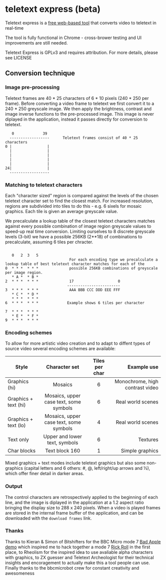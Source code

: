 # teletext express (beta)

Teletext express is a [free web-based tool](https://8bitkick.github.io/teletext-express/) that converts video to teletext in real-time

The tool is fully functional in Chrome - cross-brower testing and UI improvements are still needed.

Teletext Express is GPLv3 and requires attribution. For more details, please see LICENSE

## Conversion technique

### Image pre-processing

Teletext frames are 40 * 25 characters of 6 * 10 pixels (240 * 250 per frame). Before converting a video frame to teletext we first convert it to a 240 * 250 greyscale image. We then apply the brightness, contrast and image inverse functions to the pre-processed image. This image is never diplayed in the application, instead it passes directly for conversion to teletext.

~~~~~~
   0             39
  ------------------      Teletext frames consist of 40 * 25 characters
0 |                |
  |                |
  |                |
  |                |
  |                |
24|                |
  ------------------
~~~~~~


### Matching to teletext characters

Each "character sized" region is compared against the levels of the chosen teletext character set to find the closest match. For increased resolution, regions are subdivided into tiles to do this - e.g. 6 sixels for mosaic graphics. Each tile is given an average greyscale value.

We precalculate a lookup table of the closest teletext characters matches against every possible combination of image region greyscale values to speed-up real time conversion. Limiting ourselves to 8 discrete greyscale levels (3-bit) we have a possible 256KB (2**18) of combinations to precalculate, assuming 6 tiles per chracter.

~~~~~~

   0   2  3   5                
                             For each encoding type we precalculate a lookup table of best teletext character matches for each of the
0  * * *  * * *              possible 256KB combinations of greyscale per image region.
   * A *  * B *
2  * * *  * * *              17                    0
                            ------------------------
3  * * *  * * *              AAA BBB CCC DDD EEE FFF
   * C *  * D *
   * * *  * * *
6  * * *  * * *             Example shows 6 tiles per character

7  * * *  * * *
   * E *  * F *
9  * * *  * * *
~~~~~~

### Encoding schemes

To allow for more artistic video creation and to adapt to diffent types of source video several encoding schemes are available:

| Style       | Character set   | Tiles per char  | Example use | 
| ------------- |:-------------:|:-----:| -----:|
| Graphics (hi) | Mosaics | 6 | Monochrome, high contrast video |
| Graphics + text (hi) | Mosaics, upper case text, some symbols  | 6 | Real world scenes |
| Graphics + text (lo) | Mosaics, upper case text, some symbols  | 4 | Real world scenes |
| Text only | Upper and lower text, symbols  | 6 | Textures |
| Char blocks | Text block 160  | 1 | Simple graphics |

Mixed graphics + text modes include teletext graphics but also some non-graphics (capital letters and 6 others: #, @, left/right/up arrows and ½), which offer finer detail in darker areas.

### Output

The control characters are retrospectively applied to the beginning of each line, and the image is diplayed in the application at a 1.2 aspect ratio bringing the display size to 288 x 240 pixels. When a video is played frames are stored in the internal frame buffer of the application, and can be downloaded with the `download frames` link.

### Thanks

Thanks to Kieran & Simon of Bitshifters for the BBC Micro mode 7 [Bad Apple demo](https://bitshifters.github.io/posts/prods/bs-badapple.html) which inspired me to hack together a mode 7 [Rick Roll](https://twitter.com/bbcmicrobot/status/1304667551268401152?s=20) in the first place, to Rheolism for the inspired idea to use avaliable alpha characters with graphics, to ZX guesser and Teletext Archeologist for their technical insights and encoragement to actually make this a tool people can use. Finally thanks to the bbcmicrobot crew for constant creativity and awesomeness



